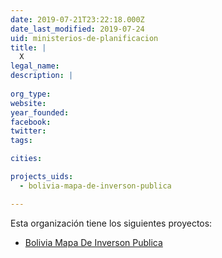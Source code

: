 ```yaml
---
date: 2019-07-21T23:22:18.000Z
date_last_modified: 2019-07-24
uid: ministerios-de-planificacion
title: |
  X
legal_name: 
description: |
  
org_type: 
website: 
year_founded: 
facebook: 
twitter: 
tags:

cities: 

projects_uids:
  - bolivia-mapa-de-inverson-publica

---
```


Esta organización tiene los siguientes proyectos:

- [Bolivia Mapa De Inverson Publica](/proyectos/bolivia-mapa-de-inverson-publica)
